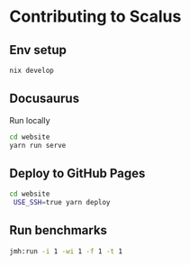 # Contributing to Scalus

## Env setup

```bash
nix develop
```

## Docusaurus

Run locally

```bash
cd website
yarn run serve
```

## Deploy to GitHub Pages

```bash
cd website
 USE_SSH=true yarn deploy
```

## Run benchmarks

```bash
jmh:run -i 1 -wi 1 -f 1 -t 1